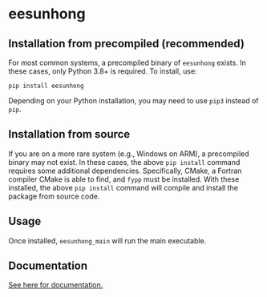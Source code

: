 # eesunhong

## Installation from precompiled (recommended)
For most common systems, a precompiled binary of `eesunhong` exists. In these cases, only Python 3.8+ is required. To install, use:
```
pip install eesunhong
```
Depending on your Python installation, you may need to use `pip3` instead of `pip`.

## Installation from source
If you are on a more rare system (e.g., Windows on ARM), a precompiled binary may not exist. In these cases, the above `pip install` command requires some additional dependencies. Specifically, CMake, a Fortran compiler CMake is able to find, and `fypp` must be installed. With these installed, the above `pip install` command will compile and install the package from source code.

## Usage
Once installed, `eesunhong_main` will run the main executable.

## Documentation
[See here for documentation.](https://qusi.readthedocs.io/en/latest/)